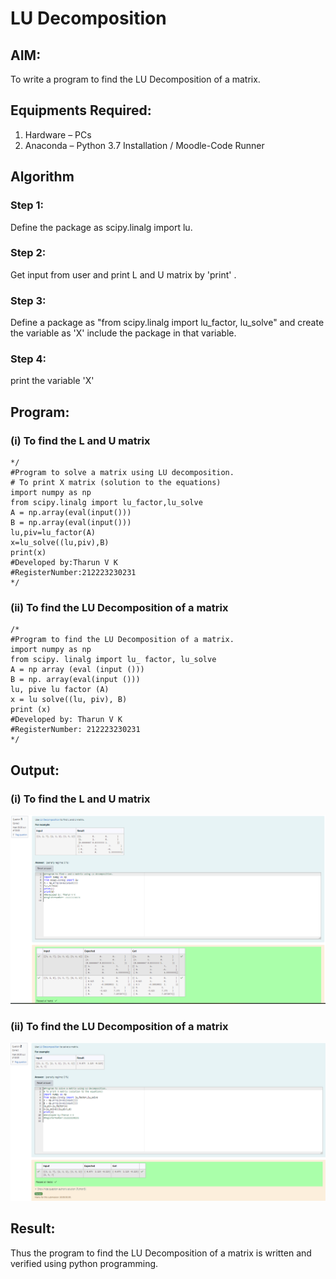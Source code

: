 # LU Decomposition 

## AIM:
To write a program to find the LU Decomposition of a matrix.

## Equipments Required:
1. Hardware – PCs
2. Anaconda – Python 3.7 Installation / Moodle-Code Runner

## Algorithm
### Step 1:
Define the package as scipy.linalg import lu.
### Step 2:
Get input from user and print L and U matrix by 'print' .
### Step 3:
Define a package as "from scipy.linalg import lu_factor, lu_solve" and create the variable as 'X' include the package in that variable.
### Step 4:
print the variable 'X'

## Program:
### (i) To find the L and U matrix
```
*/
#Program to solve a matrix using LU decomposition.
# To print X matrix (solution to the equations)
import numpy as np
from scipy.linalg import lu_factor,lu_solve
A = np.array(eval(input()))
B = np.array(eval(input()))
lu,piv=lu_factor(A)
x=lu_solve((lu,piv),B)
print(x)
#Developed by:Tharun V K 
#RegisterNumber:212223230231 
*/
```
### (ii) To find the LU Decomposition of a matrix
```
/*
#Program to find the LU Decomposition of a matrix.
import numpy as np
from scipy. linalg import lu_ factor, lu_solve
A = np array (eval (input ()))
B = np. array(eval(input ()))
lu, pive lu factor (A)
x = lu solve((lu, piv), B)
print (x)
#Developed by: Tharun V K
#RegisterNumber: 212223230231
*/
```

## Output:
### (i) To find the L and U matrix
![alt text](<Screenshot 2024-04-17 191738.png>)

### (ii) To find the LU Decomposition of a matrix
![alt text](<Screenshot 2024-04-17 191755.png>)

## Result:
Thus the program to find the LU Decomposition of a matrix is written and verified using python programming.

